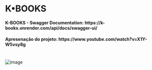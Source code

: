 # K•BOOKS
<h4>K-BOOKS - Swagger Documentation: https://k-books.onrender.com/api/docs/swagger-ui/</h4>
<h4>Apresenação do projeto: https://www.youtube.com/watch?v=X1Y-W5vsy8g</h4>

#
![image](https://github.com/aletanus/k-books/assets/106698505/db6b09a5-8023-4f1d-ae7f-9885d39c839b)





<!-- ## Description
K-Book API é uma API desenvolvida para gerenciar o empréstimo de livros e o acompanhamento de leituras em uma biblioteca ou ambiente acadêmico. A API permite aos usuários (estudantes e colaboradores) gerenciar suas informações pessoais, empréstimos de livros, e seguir livros de seu interesse. A API também permite que os colaboradores gerenciem cópias de livros e registrem empréstimos para os estudantes.

### Principais recursos da K-Book API:

- Gerenciamento de usuários: a API permite o registro e autenticação de usuários, bem como a atualização e exclusão de suas informações pessoais. Os usuários podem ser estudantes ou colaboradores, e suas permissões variam de acordo com seu tipo.
- Gerenciamento de livros: a API fornece a funcionalidade de criar, atualizar, excluir e listar livros, juntamente com suas informações, como título, autor e ano de lançamento.
- Gerenciamento de cópias: a API permite aos colaboradores gerenciar as cópias dos livros disponíveis para empréstimo, incluindo o número total de cópias e o período de empréstimo padrão.
- Empréstimos: os estudantes podem solicitar empréstimos de livros, e os colaboradores podem registrar, atualizar e excluir empréstimos. A API também permite que os usuários vejam seu histórico de empréstimos.
- Seguir livros: os estudantes podem seguir os livros de seu interesse e acompanhar as leituras. A API permite listar, criar, atualizar e excluir registros de "seguir".

A K-Book API foi desenvolvida utilizando o framework Django e o Django Rest Framework, proporcionando uma arquitetura robusta e escalável. A autenticação e autorização são tratadas por meio de tokens e permissões personalizadas para garantir a segurança e a privacidade dos dados.

Em resumo, a K-Book API é uma solução abrangente e eficiente para gerenciar o empréstimo e o acompanhamento de livros em um ambiente acadêmico ou bibliotecário.

API documentation is provided by Swagger, making it easy to use and understand the features available in the API.

## Como Executar o Projeto

- Clone o repositório do projeto para o seu computador, utilizando o comando git clone https://github.com/aletanus/k-books.
- Acesse a pasta do projeto e crie um ambiente virtual Python utilizando o comando ```python -m venv venv```. Esse comando criará uma pasta chamada venv com as dependências do projeto
- Ative o ambiente virtual Python utilizando o comando ```source venv/bin/activate```. Isso garantirá que as dependências do projeto sejam instaladas e executadas corretamente.
- Instale as dependências do projeto utilizando o comando ```pip install -r requirements.txt```. Isso garantirá que todas as dependências do projeto sejam instaladas corretamente.
- Crie o banco de dados SQLite utilizando o comando ```python manage.py migrate```. Isso criará o banco de dados SQLite e as tabelas necessárias para o funcionamento da aplicação.
- Inicie o servidor local do Django utilizando o comando ```python manage.py runserver```. Certifique-se de que o servidor esteja funcionando corretamente e que a API esteja acessível.
- Acesse a URL da documentação Swagger, que geralmente é http://localhost:8000/api/docs/swagger-ui/. Isso deve abrir a interface do Swagger, com uma lista de endpoints disponíveis na API.
- Utilize a interface do Swagger para testar os endpoints da API, realizando operações como criação, atualização e busca de entregas. É possível enviar dados de teste para os endpoints diretamente pela interface do Swagger.
- Verifique os resultados e certifique-se de que a API esteja funcionando corretamente.
 -->
